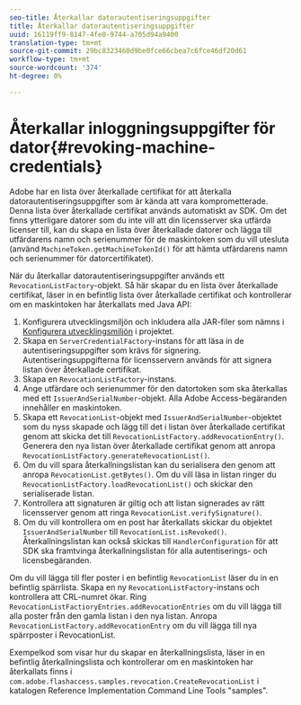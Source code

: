 ```yaml
---
seo-title: Återkallar datorautentiseringsuppgifter
title: Återkallar datorautentiseringsuppgifter
uuid: 16119ff9-8147-4fe0-9744-a705d94a9400
translation-type: tm+mt
source-git-commit: 29bc8323460d9be0fce66cbea7c6fce46df20d61
workflow-type: tm+mt
source-wordcount: '374'
ht-degree: 0%

---
```



# Återkallar inloggningsuppgifter för dator{#revoking-machine-credentials}

Adobe har en lista över återkallade certifikat för att återkalla datorautentiseringsuppgifter som är kända att vara komprometterade. Denna lista över återkallade certifikat används automatiskt av SDK. Om det finns ytterligare datorer som du inte vill att din licensserver ska utfärda licenser till, kan du skapa en lista över återkallade datorer och lägga till utfärdarens namn och serienummer för de maskintoken som du vill utesluta (använd `MachineToken.getMachineTokenId()` för att hämta utfärdarens namn och serienummer för datorcertifikatet).

När du återkallar datorautentiseringsuppgifter används ett `RevocationListFactory`-objekt. Så här skapar du en lista över återkallade certifikat, läser in en befintlig lista över återkallade certifikat och kontrollerar om en maskintoken har återkallats med Java API:

1. Konfigurera utvecklingsmiljön och inkludera alla JAR-filer som nämns i [Konfigurera utvecklingsmiljön](../../aaxs-protecting-content/content-setting-up-the-sdk/content-setting-up-the-dev-env.md) i projektet.
1. Skapa en `ServerCredentialFactory`-instans för att läsa in de autentiseringsuppgifter som krävs för signering. Autentiseringsuppgifterna för licensservern används för att signera listan över återkallade certifikat.
1. Skapa en `RevocationListFactory`-instans.
1. Ange utfärdare och serienummer för den datortoken som ska återkallas med ett `IssuerAndSerialNumber`-objekt. Alla Adobe Access-begäranden innehåller en maskintoken.
1. Skapa ett `RevocationList`-objekt med `IssuerAndSerialNumber`-objektet som du nyss skapade och lägg till det i listan över återkallade certifikat genom att skicka det till `RevocationListFactory.addRevocationEntry()`. Generera den nya listan över återkallade certifikat genom att anropa `RevocationListFactory.generateRevocationList()`.
1. Om du vill spara återkallningslistan kan du serialisera den genom att anropa `RevocationList.getBytes()`. Om du vill läsa in listan ringer du `RevocationListFactory.loadRevocationList()` och skickar den serialiserade listan.
1. Kontrollera att signaturen är giltig och att listan signerades av rätt licensserver genom att ringa `RevocationList.verifySignature()`.
1. Om du vill kontrollera om en post har återkallats skickar du objektet `IssuerAndSerialNumber` till `RevocationList.isRevoked()`. Återkallningslistan kan också skickas till `HandlerConfiguration` för att SDK ska framtvinga återkallningslistan för alla autentiserings- och licensbegäranden.

Om du vill lägga till fler poster i en befintlig `RevocationList` läser du in en befintlig spärrlista. Skapa en ny `RevocationListFactory`-instans och kontrollera att CRL-numret ökar. Ring `RevocationListFactioryEntries.addRevocationEntries` om du vill lägga till alla poster från den gamla listan i den nya listan. Anropa `RevocationListFactory.addRevocationEntry` om du vill lägga till nya spärrposter i RevocationList.

Exempelkod som visar hur du skapar en återkallningslista, läser in en befintlig återkallningslista och kontrollerar om en maskintoken har återkallats finns i `com.adobe.flashaccess.samples.revocation.CreateRevocationList` i katalogen Reference Implementation Command Line Tools &quot;samples&quot;.
